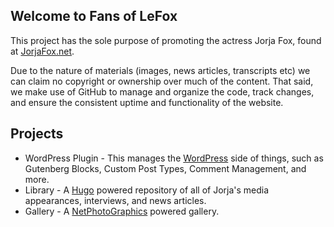 ## Welcome to Fans of LeFox

This project has the sole purpose of promoting the actress Jorja Fox, found at [JorjaFox.net](https://jorjafox.net).

Due to the nature of materials (images, news articles, transcripts etc) we can claim no copyright or ownership over much of the content. That said, we make use of GitHub to manage and organize the code, track changes, and ensure the consistent uptime and functionality of the website.

## Projects

* WordPress Plugin - This manages the [WordPress](https://wordpress.org) side of things, such as Gutenberg Blocks, Custom Post Types, Comment Management, and more.
* Library - A [Hugo](https://gohugo.com) powered repository of all of Jorja's media appearances, interviews, and news articles.
* Gallery - A [NetPhotoGraphics](https://github.com/netPhotoGraphics/netPhotoGraphics/) powered gallery.
